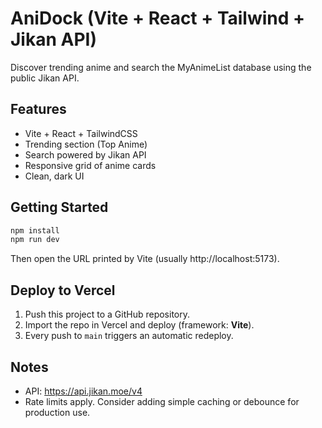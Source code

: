 # AniDock (Vite + React + Tailwind + Jikan API)

Discover trending anime and search the MyAnimeList database using the public Jikan API.

## Features
- Vite + React + TailwindCSS
- Trending section (Top Anime)
- Search powered by Jikan API
- Responsive grid of anime cards
- Clean, dark UI

## Getting Started

```bash
npm install
npm run dev
```

Then open the URL printed by Vite (usually http://localhost:5173).

## Deploy to Vercel
1. Push this project to a GitHub repository.
2. Import the repo in Vercel and deploy (framework: **Vite**).
3. Every push to `main` triggers an automatic redeploy.

## Notes
- API: https://api.jikan.moe/v4
- Rate limits apply. Consider adding simple caching or debounce for production use.
